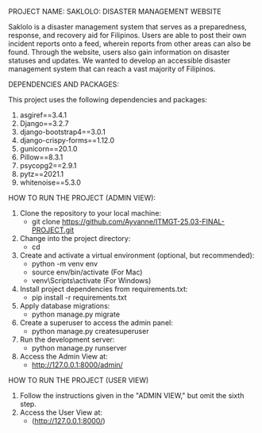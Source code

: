 PROJECT NAME: SAKLOLO: DISASTER MANAGEMENT WEBSITE 

Saklolo is a disaster management system that serves as a preparedness, response, and recovery aid for Filipinos. Users are able to post their own incident reports onto a feed, wherein reports from other areas can also be found. Through the website, users also gain information on disaster statuses and updates. We wanted to develop an accessible disaster management system that can reach a vast majority of Filipinos.

DEPENDENCIES AND PACKAGES:

This project uses the following dependencies and packages:
1. asgiref==3.4.1
2. Django==3.2.7
3. django-bootstrap4==3.0.1
4. django-crispy-forms==1.12.0
5. gunicorn==20.1.0
6. Pillow==8.3.1
7. psycopg2==2.9.1
8. pytz==2021.1
9. whitenoise==5.3.0


HOW TO RUN THE PROJECT (ADMIN VIEW):
1. Clone the repository to your local machine:
   - git clone https://github.com/Ayvanne/ITMGT-25.03-FINAL-PROJECT.git
2. Change into the project directory:
   - cd <file path>
3. Create and activate a virtual environment (optional, but recommended):
   - python -m venv env
   - source env/bin/activate (For Mac)
   - venv\Scripts\activate (For Windows)
4. Install project dependencies from requirements.txt:
   - pip install -r requirements.txt
5. Apply database migrations:
   - python manage.py migrate
6. Create a superuser to access the admin panel:
   - python manage.py createsuperuser
7. Run the development server:
   - python manage.py runserver
8. Access the Admin View at:
   - http://127.0.0.1:8000/admin/

HOW TO RUN THE PROJECT (USER VIEW)
1. Follow the instructions given in the "ADMIN VIEW," but omit the sixth step.
2. Access the User View at:
   - (http://127.0.0.1:8000/)
